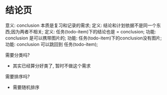 # 结论页
意义: conclusion 本质是复习和记录的需求;
定义: 结论和计划依据不是同一个东西;因为两者不相关;
定义: 任务(todo-item)下的结论也是 = conclusion;
功能: conclusion 是可以携带图片的;
功能: 任务(todo-item)下的conclusion没有图片;
功能: conclusion 可以跳回到 任务(todo-item);

需要分类吗?
- 其实已经算分好类了, 暂时不做这个需求

需要排序吗?
- 需要随机排序
